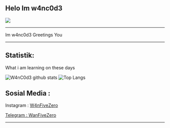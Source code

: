 ## Helo Im w4nc0d3
<img align="center" height="auto" src="https://cdn.pixabay.com/photo/2020/10/25/17/06/boruto-5684895_1280.png"/>

___

Im w4nc0d3 Greetings You

___

## Statistik:

What i am learning on these days

![W4nC0d3 github stats](https://github-readme-stats.vercel.app/api?username=w4nc0d3&show_icons=true&theme=buefy&show_owner=true)
![Top Langs](https://github-readme-stats.vercel.app/api/top-langs/?username=w4nc0d3&theme=buefy&hide=css,html)

## Sosial Media :
Instagram : <a href="https://Instagram.com/w4nfivezero"> W4nFiveZero


Telegram : <a href="t.me/wanfivezero"> WanFiveZero
___
